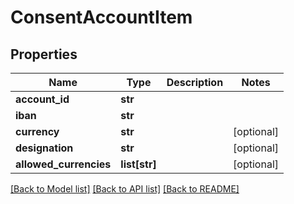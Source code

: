 # ConsentAccountItem

## Properties
Name | Type | Description | Notes
------------ | ------------- | ------------- | -------------
**account_id** | **str** |  | 
**iban** | **str** |  | 
**currency** | **str** |  | [optional] 
**designation** | **str** |  | [optional] 
**allowed_currencies** | **list[str]** |  | [optional] 

[[Back to Model list]](../README.md#documentation-for-models) [[Back to API list]](../README.md#documentation-for-api-endpoints) [[Back to README]](../README.md)


